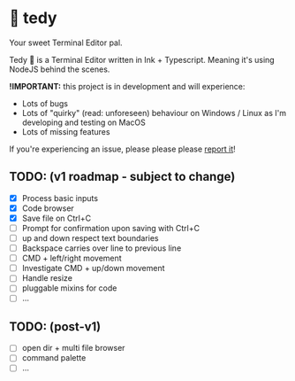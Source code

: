 # 🧸 tedy

Your sweet Terminal Editor pal.

Tedy 🧸 is a Terminal Editor written in Ink + Typescript. Meaning it's using
NodeJS behind the scenes.

**!IMPORTANT:** this project is in development and will experience:

- Lots of bugs
- Lots of "quirky" (read: unforeseen) behaviour on Windows / Linux as I'm
  developing and testing on MacOS
- Lots of missing features

If you're experiencing an issue, please please please
[report it](https://github.com/jeroenptrs/tedy)!

## TODO: (v1 roadmap - subject to change)

- [x] Process basic inputs
- [x] Code browser
- [x] Save file on Ctrl+C
- [ ] Prompt for confirmation upon saving with Ctrl+C
- [ ] up and down respect text boundaries
- [ ] Backspace carries over line to previous line
- [ ] CMD + left/right movement
- [ ] Investigate CMD + up/down movement
- [ ] Handle resize
- [ ] pluggable mixins for code
- [ ] ...

## TODO: (post-v1)

- [ ] open dir + multi file browser
- [ ] command palette
- [ ] ...
